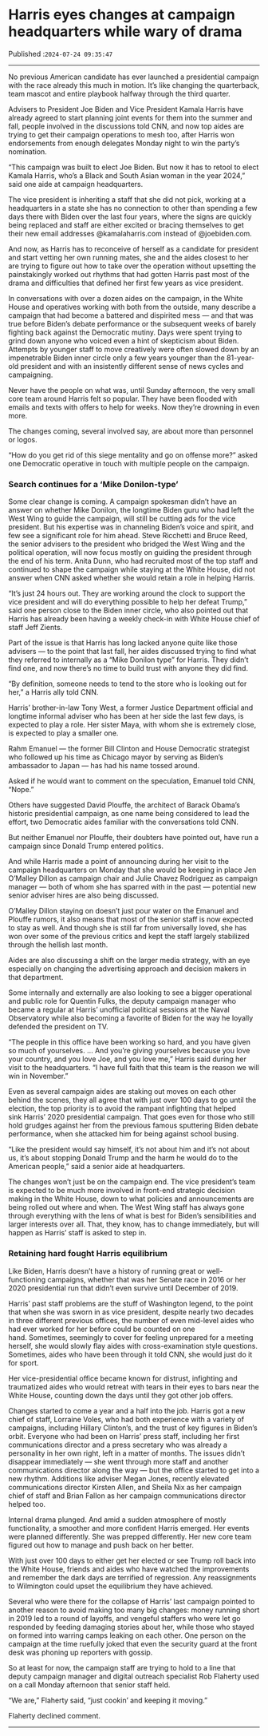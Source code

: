 # Harris eyes changes at campaign headquarters while wary of drama

Published :`2024-07-24 09:35:47`

---

No previous American candidate has ever launched a presidential campaign with the race already this much in motion. It’s like changing the quarterback, team mascot and entire playbook halfway through the third quarter.

Advisers to President Joe Biden and Vice President Kamala Harris have already agreed to start planning joint events for them into the summer and fall, people involved in the discussions told CNN, and now top aides are trying to get their campaign operations to mesh too, after Harris won endorsements from enough delegates Monday night to win the party’s nomination.

“This campaign was built to elect Joe Biden. But now it has to retool to elect Kamala Harris, who’s a Black and South Asian woman in the year 2024,” said one aide at campaign headquarters.

The vice president is inheriting a staff that she did not pick, working at a headquarters in a state she has no connection to other than spending a few days there with Biden over the last four years, where the signs are quickly being replaced and staff are either excited or bracing themselves to get their new email addresses @kamalaharris.com instead of @joebiden.com.

And now, as Harris has to reconceive of herself as a candidate for president and start vetting her own running mates, she and the aides closest to her are trying to figure out how to take over the operation without upsetting the painstakingly worked out rhythms that had gotten Harris past most of the drama and difficulties that defined her first few years as vice president.

In conversations with over a dozen aides on the campaign, in the White House and operatives working with both from the outside, many describe a campaign that had become a battered and dispirited mess — and that was true before Biden’s debate performance or the subsequent weeks of barely fighting back against the Democratic mutiny. Days were spent trying to grind down anyone who voiced even a hint of skepticism about Biden. Attempts by younger staff to move creatively were often slowed down by an impenetrable Biden inner circle only a few years younger than the 81-year-old president and with an insistently different sense of news cycles and campaigning.

Never have the people on what was, until Sunday afternoon, the very small core team around Harris felt so popular. They have been flooded with emails and texts with offers to help for weeks. Now they’re drowning in even more.

The changes coming, several involved say, are about more than personnel or logos.

“How do you get rid of this siege mentality and go on offense more?” asked one Democratic operative in touch with multiple people on the campaign.

### Search continues for a ‘Mike Donilon-type’

Some clear change is coming. A campaign spokesman didn’t have an answer on whether Mike Donilon, the longtime Biden guru who had left the West Wing to guide the campaign, will still be cutting ads for the vice president. But his expertise was in channeling Biden’s voice and spirit, and few see a significant role for him ahead. Steve Ricchetti and Bruce Reed, the senior advisers to the president who bridged the West Wing and the political operation, will now focus mostly on guiding the president through the end of his term. Anita Dunn, who had recruited most of the top staff and continued to shape the campaign while staying at the White House, did not answer when CNN asked whether she would retain a role in helping Harris.

“It’s just 24 hours out. They are working around the clock to support the vice president and will do everything possible to help her defeat Trump,” said one person close to the Biden inner circle, who also pointed out that Harris has already been having a weekly check-in with White House chief of staff Jeff Zients.

Part of the issue is that Harris has long lacked anyone quite like those advisers — to the point that last fall, her aides discussed trying to find what they referred to internally as a “Mike Donilon type” for Harris. They didn’t find one, and now there’s no time to build trust with anyone they did find.

“By definition, someone needs to tend to the store who is looking out for her,” a Harris ally told CNN.

Harris’ brother-in-law Tony West, a former Justice Department official and longtime informal adviser who has been at her side the last few days, is expected to play a role. Her sister Maya, with whom she is extremely close, is expected to play a smaller one.

Rahm Emanuel — the former Bill Clinton and House Democratic strategist who followed up his time as Chicago mayor by serving as Biden’s ambassador to Japan — has had his name tossed around.

Asked if he would want to comment on the speculation, Emanuel told CNN, “Nope.”

Others have suggested David Plouffe, the architect of Barack Obama’s historic presidential campaign, as one name being considered to lead the effort, two Democratic aides familiar with the conversations told CNN.

But neither Emanuel nor Plouffe, their doubters have pointed out, have run a campaign since Donald Trump entered politics.

And while Harris made a point of announcing during her visit to the campaign headquarters on Monday that she would be keeping in place Jen O’Malley Dillon as campaign chair and Julie Chavez Rodriguez as campaign manager — both of whom she has sparred with in the past — potential new senior adviser hires are also being discussed.

O’Malley Dillon staying on doesn’t just pour water on the Emanuel and Plouffe rumors, it also means that most of the senior staff is now expected to stay as well. And though she is still far from universally loved, she has won over some of the previous critics and kept the staff largely stabilized through the hellish last month.

Aides are also discussing a shift on the larger media strategy, with an eye especially on changing the advertising approach and decision makers in that department.

Some internally and externally are also looking to see a bigger operational and public role for Quentin Fulks, the deputy campaign manager who became a regular at Harris’ unofficial political sessions at the Naval Observatory while also becoming a favorite of Biden for the way he loyally defended the president on TV.

“The people in this office have been working so hard, and you have given so much of yourselves. … And you’re giving yourselves because you love your country, and you love Joe, and you love me,” Harris said during her visit to the headquarters. “I have full faith that this team is the reason we will win in November.”

Even as several campaign aides are staking out moves on each other behind the scenes, they all agree that with just over 100 days to go until the election, the top priority is to avoid the rampant infighting that helped sink Harris’ 2020 presidential campaign. That goes even for those who still hold grudges against her from the previous famous sputtering Biden debate performance, when she attacked him for being against school busing.

“Like the president would say himself, it’s not about him and it’s not about us, it’s about stopping Donald Trump and the harm he would do to the American people,” said a senior aide at headquarters.

The changes won’t just be on the campaign end. The vice president’s team is expected to be much more involved in front-end strategic decision making in the White House, down to what policies and announcements are being rolled out where and when. The West Wing staff has always gone through everything with the lens of what is best for Biden’s sensibilities and larger interests over all. That, they know, has to change immediately, but will happen as Harris’ staff is asked to step in.

### Retaining hard fought Harris equilibrium

Like Biden, Harris doesn’t have a history of running great or well-functioning campaigns, whether that was her Senate race in 2016 or her 2020 presidential run that didn’t even survive until December of 2019.

Harris’ past staff problems are the stuff of Washington legend, to the point that when she was sworn in as vice president, despite nearly two decades in three different previous offices, the number of even mid-level aides who had ever worked for her before could be counted on one hand. Sometimes, seemingly to cover for feeling unprepared for a meeting herself, she would slowly flay aides with cross-examination style questions. Sometimes, aides who have been through it told CNN, she would just do it for sport.

Her vice-presidential office became known for distrust, infighting and traumatized aides who would retreat with tears in their eyes to bars near the White House, counting down the days until they got other job offers.

Changes started to come a year and a half into the job. Harris got a new chief of staff, Lorraine Voles, who had both experience with a variety of campaigns, including Hillary Clinton’s, and the trust of key figures in Biden’s orbit. Everyone who had been on Harris’ press staff, including her first communications director and a press secretary who was already a personality in her own right, left in a matter of months. The issues didn’t disappear immediately — she went through more staff and another communications director along the way — but the office started to get into a new rhythm. Additions like adviser Megan Jones, recently elevated communications director Kirsten Allen, and Sheila Nix as her campaign chief of staff and Brian Fallon as her campaign communications director helped too.

Internal drama plunged. And amid a sudden atmosphere of mostly functionality, a smoother and more confident Harris emerged. Her events were planned differently. She was prepped differently. Her new core team figured out how to manage and push back on her better.

With just over 100 days to either get her elected or see Trump roll back into the White House, friends and aides who have watched the improvements and remember the dark days are terrified of regression. Any reassignments to Wilmington could upset the equilibrium they have achieved.

Several who were there for the collapse of Harris’ last campaign pointed to another reason to avoid making too many big changes: money running short in 2019 led to a round of layoffs, and vengeful staffers who were let go responded by feeding damaging stories about her, while those who stayed on formed into warring camps leaking on each other. One person on the campaign at the time ruefully joked that even the security guard at the front desk was phoning up reporters with gossip.

So at least for now, the campaign staff are trying to hold to a line that deputy campaign manager and digital outreach specialist Rob Flaherty used on a call Monday afternoon that senior staff held.

“We are,” Flaherty said, “just cookin’ and keeping it moving.”

Flaherty declined comment.

---

